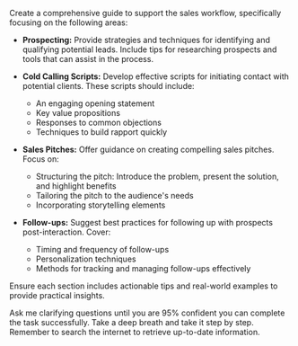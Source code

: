 
Create a comprehensive guide to support the sales workflow, specifically focusing on the following areas: 

- **Prospecting:** Provide strategies and techniques for identifying and qualifying potential leads. Include tips for researching prospects and tools that can assist in the process.

- **Cold Calling Scripts:** Develop effective scripts for initiating contact with potential clients. These scripts should include: 
  - An engaging opening statement
  - Key value propositions
  - Responses to common objections
  - Techniques to build rapport quickly
  
- **Sales Pitches:** Offer guidance on creating compelling sales pitches. Focus on:
  - Structuring the pitch: Introduce the problem, present the solution, and highlight benefits
  - Tailoring the pitch to the audience's needs
  - Incorporating storytelling elements

- **Follow-ups:** Suggest best practices for following up with prospects post-interaction. Cover:
  - Timing and frequency of follow-ups
  - Personalization techniques
  - Methods for tracking and managing follow-ups effectively

Ensure each section includes actionable tips and real-world examples to provide practical insights. 

Ask me clarifying questions until you are 95% confident you can complete the task successfully. Take a deep breath and take it step by step. Remember to search the internet to retrieve up-to-date information.